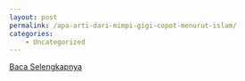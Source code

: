 ```yaml
---
layout: post
permalink: /apa-arti-dari-mimpi-gigi-copot-menurut-islam/
categories:
    - Uncategorized
---
```


[Baca Selengkapnya](/03)